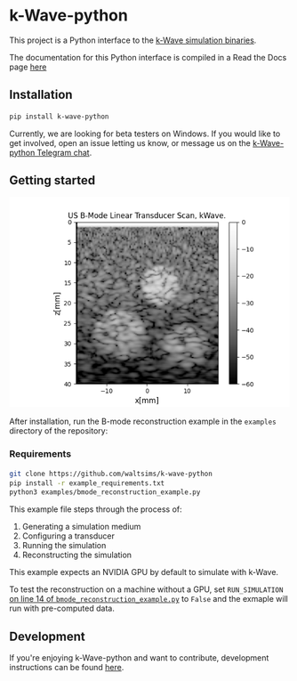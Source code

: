 # k-Wave-python

This project is a Python interface to the [k-Wave simulation binaries](http://www.k-wave.org/download.php).

The documentation for this Python interface is compiled in a Read the Docs page [here](http://waltersimson.com/k-wave-python/)
## Installation

```bash
pip install k-wave-python
```

Currently, we are looking for beta testers on Windows.
If you would like to get involved, open an issue letting us know, or message us on the [k-Wave-python Telegram chat](https://t.me/+ILL4yGgcX0A2Y2Y6).

## Getting started
![](docs/images/example_bmode.png)

After installation, run the B-mode reconstruction example in the `examples` directory of the repository:

### Requirements

```bash
git clone https://github.com/waltsims/k-wave-python
pip install -r example_requirements.txt
python3 examples/bmode_reconstruction_example.py
```

This example file steps through the process of:
 1. Generating a simulation medium
 2. Configuring a transducer
 3. Running the simulation
 4. Reconstructing the simulation

This example expects an NVIDIA GPU by default to simulate with k-Wave.

To test the reconstruction on a machine without a GPU, set `RUN_SIMULATION` [on line 14 of `bmode_reconstruction_example.py`](https://github.com/waltsims/k-wave-python/blob/master/examples/bmode_reconstruction_example.py#L18) to `False` and the exmaple will run with pre-computed data.

## Development

If you're enjoying k-Wave-python and want to contribute, development instructions can be found [here](https://waltersimson.com/k-wave-python/development/development_environment.html).
